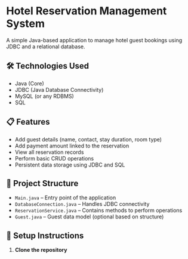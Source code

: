 # Hotel Reservation Management System

A simple Java-based application to manage hotel guest bookings using JDBC and a relational database.

## 🛠️ Technologies Used

- Java (Core)
- JDBC (Java Database Connectivity)
- MySQL (or any RDBMS)
- SQL

## 📋 Features

- Add guest details (name, contact, stay duration, room type)
- Add payment amount linked to the reservation
- View all reservation records
- Perform basic CRUD operations
- Persistent data storage using JDBC and SQL

## 🧩 Project Structure

- `Main.java` – Entry point of the application
- `DatabaseConnection.java` – Handles JDBC connectivity
- `ReservationService.java` – Contains methods to perform operations
- `Guest.java` – Guest data model (optional based on structure)

## 🔧 Setup Instructions

1. **Clone the repository**  

